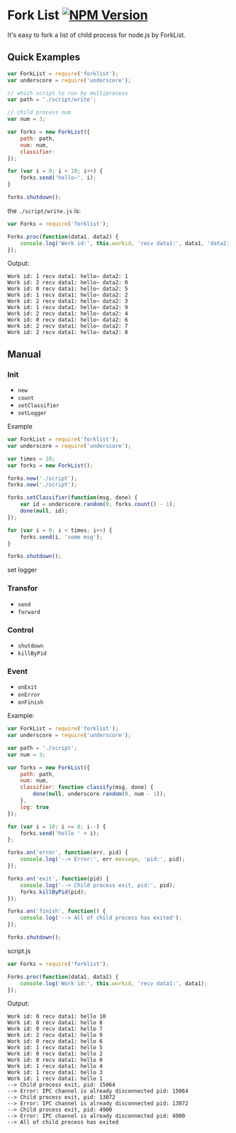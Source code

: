 # Fork List [![NPM Version](https://badge.fury.io/js/forklist.svg)](http://badge.fury.io/js/forklist)

It's easy to fork a list of child process for node.js by ForkList.

## Quick Examples

```javascript
var ForkList = require('forklist');
var underscore = require('underscore');

// which script to run by multiprocess
var path = './script/write';

// child process num
var num = 3;

var forks = new ForkList({
    path: path,
    num: num,
    classifier: 
});

for (var i = 0; i < 10; i++) {
    forks.send('hello~', i);
}

forks.shutdown();
```

the `./script/write.js` is:

```javascript
var Forks = require('forklist');

Forks.proc(function(data1, data2) {
    console.log('Work id:', this.workid, 'recv data1:', data1, 'data2:', data2);
});
```

Output:

    Work id: 1 recv data1: hello~ data2: 1
    Work id: 2 recv data1: hello~ data2: 0
    Work id: 0 recv data1: hello~ data2: 5
    Work id: 1 recv data1: hello~ data2: 2
    Work id: 2 recv data1: hello~ data2: 3
    Work id: 1 recv data1: hello~ data2: 9
    Work id: 2 recv data1: hello~ data2: 4
    Work id: 0 recv data1: hello~ data2: 6
    Work id: 2 recv data1: hello~ data2: 7
    Work id: 2 recv data1: hello~ data2: 8

## Manual

### Init

* `new`
* `count`
* `setClassifier`
* `setLogger`

Example

```javascript
var ForkList = require('forklist');
var underscore = require('underscore');

var times = 10;
var forks = new ForkList();

forks.new('./script');
forks.new('./script');

forks.setClassifier(function(msg, done) {
    var id = underscore.random(0, forks.count() - 1);
    done(null, id);
});

for (var i = 0; i < times; i++) {
    forks.send(i, 'some msg');
}

forks.shutdown();
```

set logger



### Transfor

* `send`
* `forward`

### Control

* `shutdown`
* `killByPid`

### Event

* `onExit`
* `onError`
* `onFinish`

Example:

```javascript
var ForkList = require('forklist');
var underscore = require('underscore');

var path = './script';
var num = 3;

var forks = new ForkList({
    path: path,
    num: num,
    classifier: function classify(msg, done) {
        done(null, underscore.random(0, num - 1));
    },
    log: true
});

for (var i = 10; i >= 0; i--) {
    forks.send('hello ' + i);
};

forks.on('error', function(err, pid) {
    console.log('--> Error:', err.message, 'pid:', pid);
});

forks.on('exit', function(pid) {
    console.log('--> Child process exit, pid:', pid);
    forks.killByPid(pid);
});

forks.on('finish', function() {
    console.log('--> All of child process has exited');
});

forks.shutdown();
```

script.js
```javascript
var Forks = require('forklist');

Forks.proc(function(data1, data2) {
    console.log('Work id:', this.workid, 'recv data1:', data1);
});
```

Output:

    Work id: 0 recv data1: hello 10
    Work id: 0 recv data1: hello 8
    Work id: 0 recv data1: hello 7
    Work id: 2 recv data1: hello 9
    Work id: 0 recv data1: hello 6
    Work id: 1 recv data1: hello 5
    Work id: 0 recv data1: hello 2
    Work id: 0 recv data1: hello 0
    Work id: 1 recv data1: hello 4
    Work id: 1 recv data1: hello 3
    Work id: 1 recv data1: hello 1
    --> Child process exit, pid: 15064
    --> Error: IPC channel is already disconnected pid: 15064
    --> Child process exit, pid: 13072
    --> Error: IPC channel is already disconnected pid: 13072
    --> Child process exit, pid: 4900
    --> Error: IPC channel is already disconnected pid: 4900
    --> All of child process has exited